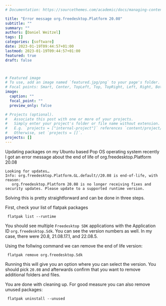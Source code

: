 ```yaml
---
# Documentation: https://sourcethemes.com/academic/docs/managing-content/

title: "Error message org.freedesktop.Platform 20.08"
subtitle: ""
summary: ""
authors: [Daniel Weitzel]
tags: []
categories: [software]
date: 2023-01-19T09:44:57+01:00
lastmod: 2023-01-19T09:44:57+01:00
featured: true
draft: false



# Featured image
# To use, add an image named `featured.jpg/png` to your page's folder.
# Focal points: Smart, Center, TopLeft, Top, TopRight, Left, Right, BottomLeft, Bottom, BottomRight.
image:
  caption: ""
  focal_point: ""
  preview_only: false

# Projects (optional).
#   Associate this post with one or more of your projects.
#   Simply enter your project's folder or file name without extension.
#   E.g. `projects = ["internal-project"]` references `content/project/deep-learning/index.md`.
#   Otherwise, set `projects = []`.
projects: []
---
```



Updating packages on my Ubuntu based Pop OS operating system recently I got an error message about the end of life of org.freedesktop.Platform 20.08


```
Looking for updates…
Info: org.freedesktop.Platform.GL.default//20.08 is end-of-life, with reason:
   org.freedesktop.Platform 20.08 is no longer receiving fixes and security updates. Please update to a supported runtime version.
```

Solving this is pretty straightforward and can be done in three steps. 

First, check your list of flatpak packages


```
 flatpak list --runtime
```

You should see multiple `Freedesktop SDK` applications with the Application ID `org.freedesktop.Sdk`. You can see the version numbers as well. In my case, there were 20.8, 21.08.17.1, and 22.08.5. 

Using the follwing command we can remove the end of life version:

```
 flatpak remove org.freedesktop.Sdk
```

Running this will give you an option where you can select the version. You should pick `20.08` and afterwards confirm that you want to remove additional folders and files.

You are done with cleaning up. For good measure you can also remove unused packages:

```
 flatpak uninstall --unused
```
